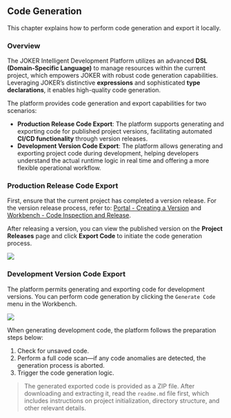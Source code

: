 ## Code Generation  

This chapter explains how to perform code generation and export it locally.  

### Overview  

The JOKER Intelligent Development Platform utilizes an advanced **DSL (Domain-Specific Language)** to manage resources within the current project, which empowers JOKER with robust code generation capabilities. Leveraging JOKER’s distinctive **expressions** and sophisticated **type declarations**, it enables high-quality code generation.  

The platform provides code generation and export capabilities for two scenarios:  

- **Production Release Code Export**: The platform supports generating and exporting code for published project versions, facilitating automated **CI/CD functionality** through version releases.  
- **Development Version Code Export**: The platform allows generating and exporting project code during development, helping developers understand the actual runtime logic in real time and offering a more flexible operational workflow.  

### Production Release Code Export  

First, ensure that the current project has completed a version release. For the version release process, refer to: [Portal - Creating a Version](/portal/rep-version) and [Workbench - Code Inspection and Release](/workbench/check-code-version).  

After releasing a version, you can view the published version on the **Project Releases** page and click **Export Code** to initiate the code generation process.  

![](/workbench/generate.png)  

### Development Version Code Export  

The platform permits generating and exporting code for development versions. You can perform code generation by clicking the `Generate Code` menu in the Workbench.  

![](/workbench/generate1.png)  

When generating development code, the platform follows the preparation steps below:  

1. Check for unsaved code.  
2. Perform a full code scan—if any code anomalies are detected, the generation process is aborted.  
3. Trigger the code generation logic.  

> The generated exported code is provided as a ZIP file. After downloading and extracting it, read the `readme.md` file first, which includes instructions on project initialization, directory structure, and other relevant details.